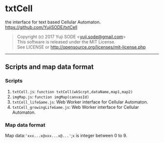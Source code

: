 # txtCell
the interface for text based Cellular Automaton.  
https://github.com/YujiSODE/txtCell

>Copyright (c) 2017 Yuji SODE \<yuji.sode@gmail.com\>  
>This software is released under the MIT License.  
>See LICENSE or http://opensource.org/licenses/mit-license.php
______

## Scripts and map data format
### Scripts
1. `txtCell.js`: `function txtCell(wkScrpt,dataName,map1,map2)`
2. `imgMap.js`: `function imgMap(canvasId)`
3. `txtCell_lifeGame.js`: Web Worker interface for Cellular Automaton.
4. `txtCell_growingLifeGame.js`: Web Worker interface for Cellular Automaton.
### Map data format
Map data:`'xxx...x@xxx...x@...'`;`x` is integer between 0 to 9.

